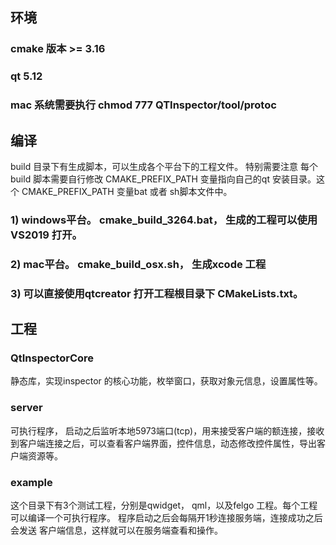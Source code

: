 ## 环境
### cmake 版本 >= 3.16
### qt 5.12
### mac 系统需要执行 chmod 777 QTInspector/tool/protoc

## 编译
build 目录下有生成脚本，可以生成各个平台下的工程文件。 特别需要注意 每个build 脚本需要自行修改 CMAKE_PREFIX_PATH 变量指向自己的qt 安装目录。这个 CMAKE_PREFIX_PATH 变量bat 或者 sh脚本文件中。
### 1) windows平台。  cmake_build_3264.bat， 生成的工程可以使用VS2019 打开。
### 2) mac平台。 cmake_build_osx.sh， 生成xcode 工程
### 3) 可以直接使用qtcreator 打开工程根目录下 CMakeLists.txt。


## 工程
### QtInspectorCore
静态库，实现inspector 的核心功能，枚举窗口，获取对象元信息，设置属性等。
###  server 
可执行程序， 启动之后监听本地5973端口(tcp)，用来接受客户端的额连接，接收到客户端连接之后，可以查看客户端界面，控件信息，动态修改控件属性，导出客户端资源等。

### example
这个目录下有3个测试工程，分别是qwidget， qml，以及felgo 工程。每个工程可以编译一个可执行程序。 程序启动之后会每隔开1秒连接服务端，连接成功之后会发送 客户端信息，这样就可以在服务端查看和操作。
